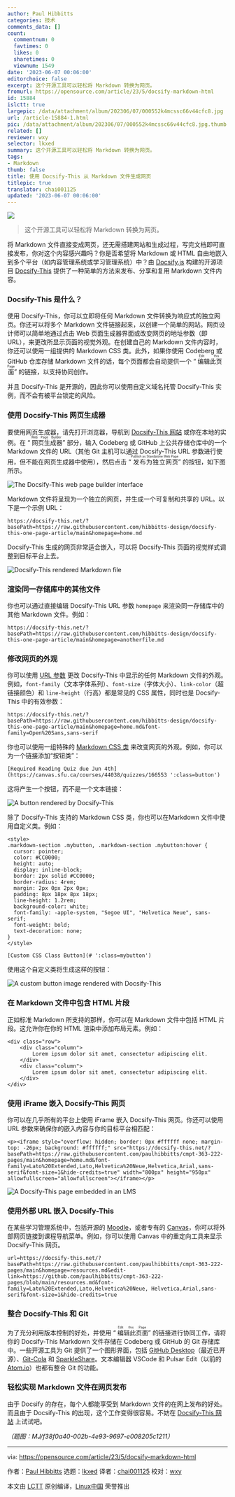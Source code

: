```yaml
---
author: Paul Hibbitts
categories: 技术
comments_data: []
count:
  commentnum: 0
  favtimes: 0
  likes: 0
  sharetimes: 0
  viewnum: 1549
date: '2023-06-07 00:06:00'
editorchoice: false
excerpt: 这个开源工具可以轻松将 Markdown 转换为网页。
fromurl: https://opensource.com/article/23/5/docsify-markdown-html
id: 15884
islctt: true
largepic: /data/attachment/album/202306/07/000552k4mcssc66v44cfc8.jpg
url: /article-15884-1.html
pic: /data/attachment/album/202306/07/000552k4mcssc66v44cfc8.jpg.thumb.jpg
related: []
reviewer: wxy
selector: lkxed
summary: 这个开源工具可以轻松将 Markdown 转换为网页。
tags:
- Markdown
thumb: false
title: 使用 Docsify-This 从 Markdown 文件生成网页
titlepic: true
translator: chai001125
updated: '2023-06-07 00:06:00'
---
```


![](/data/attachment/album/202306/07/000552k4mcssc66v44cfc8.jpg)



> 
> 这个开源工具可以轻松将 Markdown 转换为网页。
> 
> 
> 


将 Markdown 文件直接变成网页，还无需搭建网站和生成过程，写完文档即可直接发布，你对这个内容感兴趣吗？你是否希望将 Markdown 或 HTML 自由地嵌入到多个平台（如内容管理系统或学习管理系统）中？由 [Docsify.js](https://docsify.js.org) 构建的开源项目 [Docsify-This](https://docsify-this.net) 提供了一种简单的方法来发布、分享和复用 Markdown 文件内容。


### Docsify-This 是什么？


使用 Docsify-This，你可以立即将任何 Markdown 文件转换为响应式的独立网页。你还可以将多个 Markdown 文件链接起来，以创建一个简单的网站。网页设计师可以简单地通过点击 Web 页面生成器界面或改变网页的地址参数（即 URL），来更改所显示页面的视觉外观。在创建自己的 Markdown 文件内容时，你还可以使用一组提供的 Markdown CSS 类。此外，如果你使用 Codeberg 或 GitHub 仓库存储 Markdown 文件的话，每个页面都会自动提供一个 “<ruby> 编辑此页面 <rt>  Edit this Page </rt></ruby>” 的链接，以支持协同创作。


并且 Docsify-This 是开源的，因此你可以使用自定义域名托管 Docsify-This 实例，而不会有被平台锁定的风险。


### 使用 Docsify-This 网页生成器


要使用网页生成器，请先打开浏览器，导航到 [Docsify-This 网站](https://docsify-this.net) 或你在本地的实例。在 “<ruby> 网页生成器 <rt>  Web Page Builder </rt></ruby>” 部分，输入 Codeberg 或 GitHub 上公共存储仓库中的一个 Markdown 文件的 URL（其他 Git 主机可以通过 Docsify-This URL 参数进行使用，但不能在网页生成器中使用），然后点击 “<ruby> 发布为独立网页 <rt>  Publish as Standalone Web Page </rt></ruby>” 的按钮，如下图所示。


![The Docsify-This web page builder interface](/data/attachment/album/202306/07/000717ob2k22glzstl87l8.jpg)


Markdown 文件将呈现为一个独立的网页，并生成一个可复制和共享的 URL。以下是一个示例 URL：



```
https://docsify-this.net/?basePath=https://raw.githubusercontent.com/hibbitts-design/docsify-this-one-page-article/main&homepage=home.md

```

Docsify-This 生成的网页非常适合嵌入，可以将 Docsify-This 页面的视觉样式调整到目标平台上去。


![Docsify-This rendered Markdown file](/data/attachment/album/202306/07/000727ucnvn1roz3l6gv66.jpg)


### 渲染同一存储库中的其他文件


你也可以通过直接编辑 Docsify-This URL 参数 `homepage` 来渲染同一存储库中的其他 Markdown 文件。例如：



```
https://docsify-this.net/?basePath=https://raw.githubusercontent.com/hibbitts-design/docsify-this-one-page-article/main&homepage=anotherfile.md

```

### 修改网页的外观


你可以使用 [URL 参数](https://docsify-this.net/#/?id=page-appearance-url-parameters) 更改 Docsify-This 中显示的任何 Markdown 文件的外观。例如，`font-family`（文本字体系列）、`font-size`（字体大小）、`link-color`（超链接颜色）和 `line-height`（行高）都是常见的 CSS 属性，同时也是 Docsify-This 中的有效参数：



```
https://docsify-this.net/?basePath=https://raw.githubusercontent.com/hibbitts-design/docsify-this-one-page-article/main&homepage=home.md&font-family=Open%20Sans,sans-serif

```

你也可以使用一组特殊的 [Markdown CSS 类](https://docsify-this.net/#/?id=supported-markdown-css-classes) 来改变网页的外观。例如，你可以为一个链接添加“按钮类”：



```
[Required Reading Quiz due Jun 4th](https://canvas.sfu.ca/courses/44038/quizzes/166553 ':class=button')

```

这将产生一个按钮，而不是一个文本链接：


![A button rendered by Docsify-This](/data/attachment/album/202306/07/000738q2xgzygho3ghbbhh.jpg)


除了 Docsify-This 支持的 Markdown CSS 类，你也可以在Markdown 文件中使用自定义类。例如：



```
<style>
.markdown-section .mybutton, .markdown-section .mybutton:hover {
  cursor: pointer;
  color: #CC0000;
  height: auto;
  display: inline-block;
  border: 2px solid #CC0000;
  border-radius: 4rem;
  margin: 2px 0px 2px 0px;
  padding: 8px 18px 8px 18px;
  line-height: 1.2rem;
  background-color: white;
  font-family: -apple-system, "Segoe UI", "Helvetica Neue", sans-serif;
  font-weight: bold;
  text-decoration: none;
}
</style>

[Custom CSS Class Button](# ':class=mybutton')

```

使用这个自定义类将生成这样的按钮：


![A custom button image rendered with Docsify-This](/data/attachment/album/202306/07/000744ptb4lt184vq418f8.jpg)


### 在 Markdown 文件中包含 HTML 片段


正如标准 Markdown 所支持的那样，你可以在 Markdown 文件中包括 HTML 片段。这允许你在你的 HTML 渲染中添加布局元素。例如：



```
<div class="row">
	<div class="column">
		Lorem ipsum dolor sit amet, consectetur adipiscing elit.
	</div>
	<div class="column">
		Lorem ipsum dolor sit amet, consectetur adipiscing elit.
	</div>
</div>

```

### 使用 iFrame 嵌入 Docsify-This 网页


你可以在几乎所有的平台上使用 iFrame 嵌入 Docsify-This 网页。你还可以使用 URL 参数来确保你的嵌入内容与你的目标平台相匹配：



```
<p><iframe style="overflow: hidden; border: 0px #ffffff none; margin-top: -26px; background: #ffffff;" src="https://docsify-this.net/?basePath=https://raw.githubusercontent.com/paulhibbitts/cmpt-363-222-pages/main&homepage=home.md&font-family=Lato%20Extended,Lato,Helvetica%20Neue,Helvetica,Arial,sans-serif&font-size=1&hide-credits=true" width="800px" height="950px" allowfullscreen="allowfullscreen"></iframe></p>

```

![A Docsify-This page embedded in an LMS](/data/attachment/album/202306/07/000752csaywol3ic2utlzm.jpg)


### 使用外部 URL 嵌入 Docsify-This


在某些学习管理系统中，包括开源的 [Moodle](https://opensource.com/article/21/3/moodle-plugins)，或者专有的 [Canvas](https://github.com/instructure/canvas-lms)，你可以将外部网页链接到课程导航菜单。例如，你可以使用 Canvas 中的重定向工具来显示 Docsify-This 网页。



```
url=https://docsify-this.net/?basePath=https://raw.githubusercontent.com/paulhibbitts/cmpt-363-222-pages/main&homepage=resources.md&edit-link=https://github.com/paulhibbitts/cmpt-363-222-pages/blob/main/resources.md&font-family=Lato%20Extended,Lato,Helvetica%20Neue, Helvetica,Arial,sans-serif&font-size=1&hide-credits=true

```

### 整合 Docsify-This 和 Git


为了充分利用版本控制的好处，并使用 “<ruby> 编辑此页面 <rt>  Edit this Page </rt></ruby>” 的链接进行协同工作，请将你的 Docsify-This Markdown 文件存储在 Codeberg 或 GitHub 的 Git 存储库中。一些开源工具为 Git 提供了一个图形界面，包括 [GitHub Desktop](https://github.com/desktop/desktop)（最近已开源）、[Git-Cola](https://opensource.com/article/20/3/git-cola) 和 [SparkleShare](https://opensource.com/article/19/4/file-sharing-git)。文本编辑器 VSCode 和 Pulsar Edit（以前的 [Atom.io](https://opensource.com/article/20/12/atom)）也都有整合 Git 的功能。


### 轻松实现 Markdown 文件在网页发布


由于 Docsify 的存在，每个人都能享受到 Markdown 文件的在网上发布的好处。而且由于 Docsify-This 的出现，这个工作变得很容易。不妨在 [Docsify-This 网站](https://docsify-this.net) 上试试吧。


*（题图：MJ/f38f0a40-002b-4e93-9697-e008205c1211）*




---


via: <https://opensource.com/article/23/5/docsify-markdown-html>


作者：[Paul Hibbitts](https://opensource.com/users/paulhibbitts) 选题：[lkxed](https://github.com/lkxed/) 译者：[chai001125](https://github.com/chai001125) 校对：[wxy](https://github.com/wxy)


本文由 [LCTT](https://github.com/LCTT/TranslateProject) 原创编译，[Linux中国](https://linux.cn/) 荣誉推出